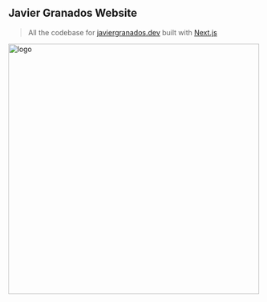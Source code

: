 ## Javier Granados Website

> All the codebase for [javiergranados.dev](https://javiergranados.dev) built with [Next.js](https://nextjs.org/)

<img align="left" alt="logo" src="public/img/logo.svg" width="500" />
